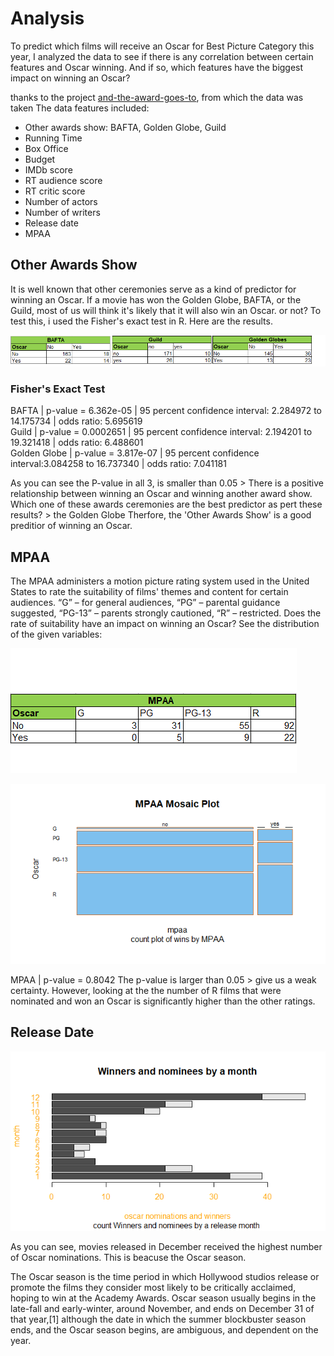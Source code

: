 # Analysis 

To predict which films will receive an Oscar for Best Picture Category this year, I analyzed the data to see if there is any correlation between certain features and Oscar winning. And if so, which features have the biggest impact on winning an Oscar?

thanks to the project  [and-the-award-goes-to](https://github.com/scruwys/and-the-award-goes-to),
from which the data was taken 
The data features included: 

-	Other awards show: BAFTA, Golden Globe, Guild
-	Running Time
-	Box Office
-	Budget
-	IMDb score
-	RT audience score
-	RT critic score
-	Number of actors
-	Number of writers
-	Release date
-	MPAA

## Other Awards Show 

It is well known that other ceremonies serve as a kind of predictor for winning an Oscar. If a movie has won the Golden Globe, BAFTA, or the Guild, most of us will think it's likely that it will also win an Oscar. or not?
To test this, i used the Fisher's exact test in R. Here are the results.

![alt text](WebApplication1/Images/tab1.png)


### Fisher's Exact Test

BAFTA | p-value = 6.362e-05 | 95 percent confidence interval: 2.284972 to 14.175734 | odds ratio: 5.695619  
Guild | p-value = 0.0002651 | 95 percent confidence interval: 2.194201 to 19.321418 | odds ratio:  6.488601  
Golden Globe | p-value = 3.817e-07 | 95 percent confidence interval:3.084258 to 16.737340 | odds ratio: 7.041181 

As you can see the P-value in all 3, is smaller than 0.05 > There is a positive relationship between winning an Oscar and winning another award show.                                          
Which one of these awards ceremonies are the best predictor as pert these results? > the Golden Globe 
Therfore, the 'Other Awards Show' is a good preditior of winning an Oscar.
## MPAA

The MPAA administers a motion picture rating system used in the United States to rate the suitability of films' themes and content for certain audiences.
“G” – for general audiences, “PG” – parental guidance suggested, “PG-13” – parents strongly cautioned, “R” – restricted.
Does the rate of suitability have an impact on winning an Oscar? See the distribution of the given variables:

![alt text](WebApplication1/Images/tab2.png)

![alt text](WebApplication1/Images/Rplot.png)


MPAA | p-value = 0.8042
The p-value is larger than 0.05 > give us a weak certainty.
However, looking at the the number of R films that were nominated and won an Oscar is significantly higher than the other ratings. 

## Release Date 

![alt text](WebApplication1/Images/Rplot01.png)

As you can see, movies released in December received the highest number of Oscar nominations. This is beacuse the Oscar season.

The Oscar season is the time period in which Hollywood studios release or promote the films they consider most likely to be critically acclaimed, hoping to win at the Academy Awards. Oscar season usually begins in the late-fall and early-winter, around November, and ends on December 31 of that year,[1] although the date in which the summer blockbuster season ends, and the Oscar season begins, are ambiguous, and dependent on the year. 


